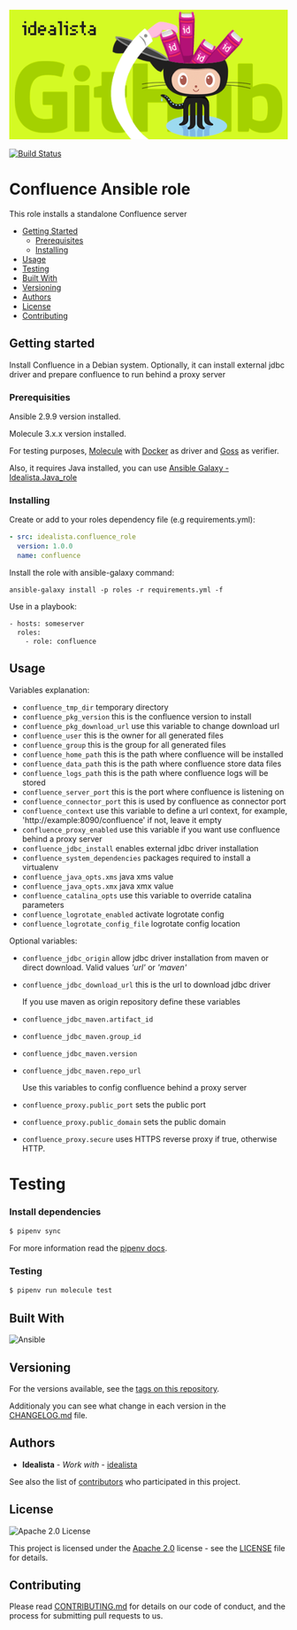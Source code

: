 ![Logo](logo.gif)

[![Build Status](https://travis-ci.org/idealista/confluence_role.png)](https://travis-ci.org/idealista/confluence_role)

Confluence Ansible role
=========

This role installs a standalone Confluence server

- [Getting Started](#getting-started)
	- [Prerequisites](#prerequisites)
	- [Installing](#installing)
- [Usage](#usage)
- [Testing](#testing)
- [Built With](#built-with)
- [Versioning](#versioning)
- [Authors](#authors)
- [License](#license)
- [Contributing](#contributing)

## Getting started

Install Confluence in a Debian system. Optionally, it can install external jdbc driver and prepare confluence to run behind a proxy server

### Prerequisities

Ansible 2.9.9 version installed.

Molecule 3.x.x version installed.

For testing purposes, [Molecule](https://molecule.readthedocs.io/) with [Docker](https://www.docker.com/) as driver and [Goss](https://github.com/aelsabbahy/goss) as verifier.

Also, it requires Java installed, you can use [Ansible Galaxy - Idealista.Java_role](https://galaxy.ansible.com/idealista/java_role)


### Installing

Create or add to your roles dependency file (e.g requirements.yml):

``` yml
- src: idealista.confluence_role
  version: 1.0.0
  name: confluence
```

Install the role with ansible-galaxy command:

```
ansible-galaxy install -p roles -r requirements.yml -f
```

Use in a playbook:

```
- hosts: someserver
  roles:
    - role: confluence
```

## Usage

Variables explanation:

- `confluence_tmp_dir` temporary directory
- `confluence_pkg_version` this is the confluence version to install
- `confluence_pkg_download_url` use this variable to change download url
- `confluence_user` this is the owner for all generated files
- `confluence_group` this is the group for all generated files
- `confluence_home_path` this is the path where confluence will be installed
- `confluence_data_path` this is the path where confluence store data files
- `confluence_logs_path` this is the path where confluence logs will be stored
- `confluence_server_port` this is the port where confluence is listening on
- `confluence_connector_port` this is used by confluence as connector port
- `confluence_context` use this variable to define a url context, for example, 'http://example:8090/confluence' if not, leave it empty
- `confluence_proxy_enabled` use this variable if you want use confluence behind a proxy server
- `confluence_jdbc_install` enables external jdbc driver installation
- `confluence_system_dependencies` packages required to install a virtualenv
- `confluence_java_opts.xms` java xms value
- `confluence_java_opts.xmx` java xmx value
- `confluence_catalina_opts` use this variable to override catalina parameters
- `confluence_logrotate_enabled` activate logrotate config
- `confluence_logrotate_config_file` logrotate config location

Optional variables:

- `confluence_jdbc_origin` allow jdbc driver installation from maven or direct download. Valid values _'url'_ or _'maven'_
- `confluence_jdbc_download_url` this is the url to download jdbc driver

    If you use maven as origin repository define these variables
- `confluence_jdbc_maven.artifact_id`
- `confluence_jdbc_maven.group_id`
- `confluence_jdbc_maven.version` 
- `confluence_jdbc_maven.repo_url`

    Use this variables to config confluence behind a proxy server
- `confluence_proxy.public_port` sets the public port
- `confluence_proxy.public_domain` sets the public domain
- `confluence_proxy.secure` uses HTTPS reverse proxy if true, otherwise HTTP.

# Testing

### Install dependencies

```sh
$ pipenv sync
```

For more information read the [pipenv docs](ipenv-fork.readthedocs.io/en/latest/).

### Testing

```sh
$ pipenv run molecule test 
```

## Built With

![Ansible](https://img.shields.io/badge/ansible-2.8.0-green.svg)

## Versioning

For the versions available, see the [tags on this repository](https://github.com/idealista/jira_role/tags).

Additionaly you can see what change in each version in the [CHANGELOG.md](CHANGELOG.md) file.

## Authors

* **Idealista** - *Work with* - [idealista](https://github.com/idealista)

See also the list of [contributors](https://github.com/idealista/confluence_role/contributors) who participated in this project.

## License

![Apache 2.0 License](https://img.shields.io/hexpm/l/plug.svg)

This project is licensed under the [Apache 2.0](https://www.apache.org/licenses/LICENSE-2.0) license - see the [LICENSE](LICENSE) file for details.

## Contributing

Please read [CONTRIBUTING.md](.github/CONTRIBUTING.md) for details on our code of conduct, and the process for submitting pull requests to us.

